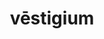 ---
title: vēstigium
meaning: footprint
ch: twelve
pos: noun
stem: vēstigi
genend: ī
abbgender: n.
abbgender2: neut.
gender: neuter
declension: second
---